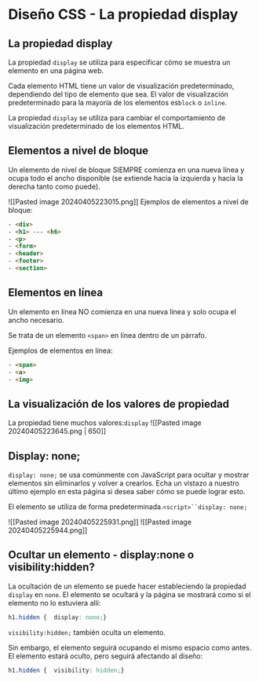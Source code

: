 # Diseño CSS - La propiedad display

## La propiedad display
La propiedad `display` se utiliza para especificar cómo se muestra un elemento en una página web.

Cada elemento HTML tiene un valor de visualización predeterminado, dependiendo del tipo de elemento que sea. El valor de visualización predeterminado para la mayoría de los elementos es`block` o `inline`.

La propiedad `display`  se utiliza para cambiar el comportamiento de visualización predeterminado de los elementos HTML. 

## Elementos a nivel de bloque

Un elemento de nivel de bloque SIEMPRE comienza en una nueva línea y ocupa todo el ancho disponible (se extiende hacia la izquierda y hacia la derecha tanto como puede).

![[Pasted image 20240405223015.png]]
Ejemplos de elementos a nivel de bloque:
```html
- <div>
- <h1> --- <h6>
- <p>
- <form>
- <header>
- <footer>
- <section>
```


## Elementos en línea

Un elemento en línea NO comienza en una nueva línea y solo ocupa el ancho necesario.

Se trata de un elemento `<span>` en línea dentro de un párrafo.

Ejemplos de elementos en línea:
```html
- <span>
- <a>
- <img>
```
## La visualización de los valores de propiedad

La propiedad tiene muchos valores:`display`
![[Pasted image 20240405223645.png | 650]]

## Display: none;

`display: none;` se usa comúnmente con JavaScript para ocultar y mostrar elementos sin eliminarlos y volver a crearlos. Echa un vistazo a nuestro último ejemplo en esta página si desea saber cómo se puede lograr esto.

El elemento se utiliza de forma predeterminada.`<script>``display: none;`

![[Pasted image 20240405225931.png]]
![[Pasted image 20240405225944.png]]
## Ocultar un elemento - display:none o visibility:hidden?
La ocultación de un elemento se puede hacer estableciendo la propiedad `display` en `none`. El elemento se ocultará y la página se mostrará como si el elemento no lo estuviera allí:
```css
h1.hidden {  display: none;}
```

`visibility:hidden;` también oculta un elemento.

Sin embargo, el elemento seguirá ocupando el mismo espacio como antes. El elemento estará oculto, pero seguirá afectando al diseño:

```css
h1.hidden {  visibility: hidden;}
```

